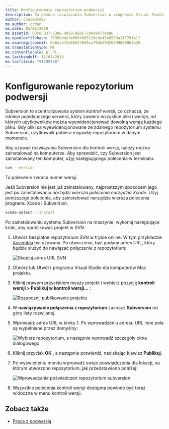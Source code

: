 ```yaml
---
title: Konfigurowanie repozytorium podwersji
description: Za pomocą rozwiązania Subversion w programie Visual Studio dla komputerów Mac.
author: conceptdev
ms.author: crdun
ms.date: 05/06/2018
ms.assetid: 0D58FB37-530E-495B-BED6-FD499477A9B6
ms.openlocfilehash: 3995db4ef4609f68512dede454855da1f770141f
ms.sourcegitcommit: 0a8ac5f2a685270d9ca79bb39d26fd90099bfa29
ms.translationtype: MT
ms.contentlocale: pl-PL
ms.lasthandoff: 11/09/2018
ms.locfileid: "51295556"
---
```

# <a name="set-up-a-subversion-repository"></a>Konfigurowanie repozytorium podwersji

Subversion to scentralizowana _system kontroli wersji_, co oznacza, że istnieje pojedynczego serwera, który zawiera wszystkie pliki i wersje, od których użytkowników można wyewidencjonować dowolną wersję każdego pliku. Gdy pliki są wyewidencjonowane ze zdalnego repozytorium systemu Subversion, użytkownik pobiera migawkę repozytorium w danym momencie.

Aby używać rozwiązania Subversion dla kontroli wersji, należy można zainstalować na komputerze. Aby sprawdzić, czy Subversion jest zainstalowany ten komputer, użyj następującego polecenia w terminalu:

```bash
svn --version
```

To polecenie zwraca numer wersji.

Jeśli Subversion nie jest już zainstalowany, najprostszym sposobem jego jest po zainstalowaniu _narzędzi wiersza polecenia narzędzia Xcode_. Użyj poniższego polecenia, aby zainstalować narzędzia wiersza polecenia programu Xcode i Subversion.

```bash
xcode-select --install
```

Po zainstalowaniu systemu Subversion na maszynie, wykonaj następujące kroki, aby opublikować projekt w SVN.

1. Utwórz bezpłatne repozytorium SVN w trybie online. W tym przykładzie [Assembla](https://app.assembla.com/) był używany. Po utworzeniu, być podany adres URL, który będzie służyć do nawiązać połączenie z repozytorium:

    ![Skopiuj adres URL SVN](media/version-control-subversion1-sml.png)

2. Otwórz lub Utwórz programu Visual Studio dla komputerów Mac projektu.

3. Kliknij prawym przyciskiem myszy projekt i wybierz pozycję **kontroli wersji > Publikuj w kontroli wersji...** :

    ![Rozpocznij publikowanie projektu](media/version-control-subversion2.png)

4. W **nawiązywanie połączenia z repozytorium** zaznacz **Subversion** od góry listy rozwijanej.

5. Wprowadź adres URL w kroku 1. Po wprowadzeniu adresu URL inne pola są wypełniane przez domyślny:

    ![Wybierz repozytorium, a następnie wprowadź szczegóły okna dialogowego](media/version-control-subversion3.png)

7. Kliknij przycisk **OK** , a następnie potwierdź, naciskając klawisz **Publikuj**.

7. Po wyświetleniu monitu wprowadź swoje poświadczenia dla lokacji, na którym utworzono repozytorium, jak przedstawiono poniżej:

    ![Wprowadzanie poświadczeń repozytorium subversion](media/version-control-subversion5.png)

8.  Wszystkie polecenia kontroli wersji dostępna powinno być teraz widoczne w menu kontroli wersji.

## <a name="see-also"></a>Zobacz także

- [Praca z podwersją](working-with-subversion.md)